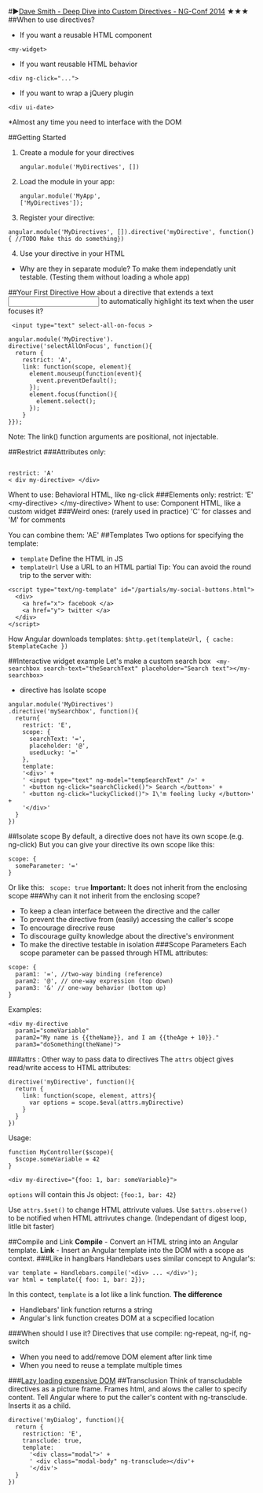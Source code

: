 #▶[Dave Smith - Deep Dive into Custom Directives - NG-Conf 2014](https://www.youtube.com/watch?v=UMkd0nYmLzY)  ★★★
##When to use directives?
* If you want a reusable HTML component
<pre><code>&lt;my-widget&gt;</code></pre>
* If you want reusable HTML behavior
<pre><code>&lt;div ng-click="..."&gt;</code></pre>
* If you want to wrap a jQuery plugin
<pre><code>&lt;div ui-date&gt;</code></pre>
*Almost any time you need to interface with the DOM

##Getting Started
1. Create a module for your directives <pre><code>angular.module('MyDirectives', [])</code></pre>
2. Load the module in your app: <pre><code>angular.module('MyApp', ['MyDirectives']);</code></pre>
3. Register your directive:
<pre><code>angular.module('MyDirectives', []).directive('myDirective', function(){ //TODO Make this do something})</code></pre>
4. Use your directive in your HTML

* Why are they in separate module? To make them independatly unit testable. (Testing them without loading a whole app)

##Your First Directive
How about a directive that extends a text <input> to automatically highlight its text when the user focuses it?
<pre><code> &lt;input type="text" select-all-on-focus &gt;</pre></code>
<pre><code>angular.module('MyDirective').
directive('selectAllOnFocus', function(){
  return {
    restrict: 'A',
    link: function(scope, element){
      element.mouseup(function(event){
        event.preventDefault();
      });
      element.focus(function(){
        element.select();
      });
    }
}});
</pre></code>
Note: The link() function arguments are positional, not injectable.

##Restrict
###Attributes only:
<pre><code>
restrict: 'A'
&lt; div my-directive&gt; &lt;/div&gt;
</pre></code>
Whent to use: Behavioral HTML, like ng-click
###Elements only:
restrict: 'E'
&lt;my-directive&gt; &lt;/my-directive&gt;
</pre></code>
Whent to use: Component HTML, like a custom widget
###Weird ones: (rarely used in practice)
'C' for classes and 'M' for comments

You can combine them: 'AE'
##Templates
Two options for specifying the template:
* `template` Define the HTML in JS
* `templateUrl` Use a URL to an HTML partial
Tip: You can avoid the round trip to the server with:
```
<script type="text/ng-template" id="/partials/my-social-buttons.html">
  <div>
    <a href="x"> facebook </a>
    <a href="y"> twitter </a>
  </div>
</script>
```
How Angular downloads templates:
``` $http.get(templateUrl, { cache: $templateCache }) ```

##Interactive widget example
Let's make a custom search box
``` <my-searchbox search-text="theSearchText" placeholder="Search text"></my-searchbox>```
* directive has Isolate scope
```
angular.module('MyDirectives')
.directive('mySearchbox', function(){
  return{
    restrict: 'E',
    scope: {
      searchText: '=',
      placeholder: '@',
      usedLucky: '='
    },
    template:
    '<div>' +
    ' <input type="text" ng-model="tempSearchText" />' +
    ' <button ng-click="searchClicked()"> Search </button>' +
    ' <button ng-click="luckyClicked()"> I\'m feeling lucky </button>' +
    '</div>'
  }
})
```
##Isolate scope
By default, a directive does not have its own scope.(e.g. ng-click)
But you can give your directive its own scope like this:
``` 
scope: {
  someParameter: '='
}
```
Or like this: ``` scope: true``` 
**Important:** It does not inherit from the enclosing scope
###Why can it not inherit from the enclosing scope?
* To keep a clean interface between the directive and the caller
* To prevent the directive from (easily) accessing the caller's scope
* To encourage direcrive reuse
* To discourage guilty knowledge about the directive's environment
* To make the directive testable in isolation
###Scope Parameters
Each scope parameter can be passed through HTML attributes:
```
scope: {
  param1: '=', //two-way binding (reference)
  param2: '@', // one-way expression (top down)
  param3: '&' // one-way behavior (bottom up)
}
```
Examples:
```
<div my-directive
  param1="someVariable"
  param2="My name is {{theName}}, and I am {{theAge + 10}}."
  param3="doSomething(theName)">
```
###attrs : Other way to pass data to directives
The ```attrs``` object gives read/write access to HTML attributes:
```
directive('myDirective', function(){
  return {
    link: function(scope, element, attrs){
      var options = scope.$eval(attrs.myDirective)
    }
  }
})
```
Usage:
```
function MyController($scope){
  $scope.someVariable = 42
}
```
```
<div my-directive="{foo: 1, bar: someVariable}">
```
```options``` will contain this Js object:
```{foo:1, bar: 42}```

Use ```attrs.$set()``` to change HTML attrivute values.
Use ```$attrs.observe()``` to be notified when HTML attrivutes change. (Independant of digest loop, litlle bit faster)

##Compile and Link
**Compile** - Convert an HTML string into an Angular template.
**Link** - Insert an Angular template into the DOM with a scope as context.
###Like in hanglbars
Handlebars uses similar concept to Angular's:
```
var template = Handlebars.compile('<div> ... </div>');
var html = template({ foo: 1, bar: 2});
```
In this contect, ```template``` is a lot like a link function.
**The difference**
* Handlebars' link function returns a string
* Angular's link function creates DOM at a scpecified location
 
###When should I use it?
Directives that use compile: ng-repeat, ng-if, ng-switch
* When you need to add/remove DOM element after link time
* When you need to reuse a template multiple times

###[Lazy loading expensive DOM](https://youtu.be/UMkd0nYmLzY?t=25m54s)
##Transclusion
Think of transcludable directives as a picture frame. Frames html, and alows the caller to specify content.
Tell Angular where to put the caller's content with ng-transclude. Inserts it as a child.
```
directive('myDialog', function(){
  return {
    restriction: 'E',
    transclude: true,
    template: 
      '<div class="modal">' +
      ' <div class="modal-body" ng-transclude></div'+
      '</div'>
  }
})
```
